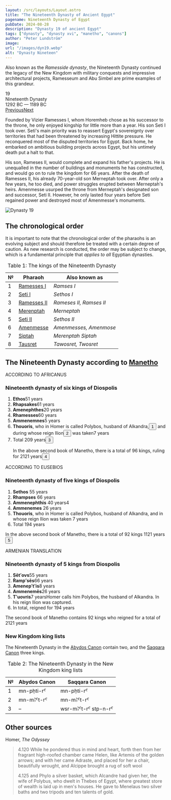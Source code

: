 ```yaml
---
layout: /src/layouts/Layout.astro
title: "The Nineteenth Dynasty of Ancient Egypt"
pagename: Nineteenth Dynasty of Egypt
pubDate: 2024-08-28
description: "Dynasty 19 of ancient Egypt"
tags: ["dynasty", "dynasty xvi", "manetho", "canons"]
author: "Peter Lundström"
image:
url: "/images/dyn19.webp"
alt: "Dynasty Nineteen"
---
```


<p class="lead">
Also known as the <i>Ramesside dynasty</i>, the Nineteenth Dynasty continued the legacy of the New Kingdom with military conquests and impressive architectural projects, Ramesseum and Abu Simbel are prime examples of this grandeur.
</p>
<div class="dynruta float-right ml-4 mb-3 mt-4">
	<div class="flex flex-col justify-center items-center [text-shadow:_0_1px_0_rgb(255_255_255_/_20%)]">
		<div class="text-9xl font-bold [text-shadow:_0_1px_0_rgb(255_255_255_/_40%)]">19</div>
		<div>Nineteenth Dynasty</div>
		<div>1292 BC &mdash; 1189 BC</div>
		<div class="w-full flex justify-between"><a href="/dynasty/18">Previous</a><a href="/dynasty/20">Next</a></div>
	</div>
</div>
<p>
Founded by Vizier Ramesses I, whom Horemheb chose as his successor to the throne, he only enjoyed kingship for little more than a year. His son Seti I took over. Seti's main priority was to reassert Egypt's sovereignty over territories that had been threatened by increasing Hittite pressure. He reconquered most of the disputed territories for Egypt. Back home, he embarked on ambitious building projects across Egypt, but his untimely death put a halt to that.
</p>
<p>
His son, Rameses II, would complete and expand his father's projects. He is unequalled in the number of buildings and monuments he has constructed, and would go on to rule the kingdom for 66 years. After the death of Ramesses II, his already 70-year-old son Merneptah took over. After only a few years, he too died, and power struggles erupted between Merneptah's heirs. Amenmesse usurped the throne from Merneptah's designated son and successor, Seti II. However, he only lasted four years before Seti regained power and destroyed most of Amenmesse's monuments.
</p>
<img class="w-full rounded-sm sm:rounded-xl my-10" src="/images/dyn19.webp" alt="Dynasty 19">
<h2 class="mt-10">The chronological order</h2>
<p>
It is important to note that the chronological order of the pharaohs is an evolving subject and should therefore be treated with a certain degree of caution. As new research is conducted, the order may be subject to change, which is a fundamental principle that <i>applies to all</i> Egyptian dynasties.
</p>
<table>
	<caption class="py-2 text-sm">Table 1: The kings of the Nineteenth Dynasty</caption>
	<thead>
		<tr>
			<th scope="col" class="w-5 text-center">№</th>
			<th scope="col" class="pl-3">Pharaoh</th>
			<th scope="col" class="pl-3">Also known as</th>
		</tr>
	</thead>
	<tbody>
		<tr><td>1</td><td><a href="/pharaohs/Ramesses-I">Ramesses I</a></td><td><em>Ramses I</em></td></tr>
		<tr><td>2</td><td><a href="/pharaohs/Seti-I">Seti I</a></td><td><em>Sethos I</em></td></tr>
		<tr><td>3</td><td><a href="/pharaohs/Ramesses-II">Ramesses II</a></td><td><em>Rameses II, Ramses II</m></td></tr>
		<tr><td>4</td><td><a href="/pharaohs/Merenptah">Merenptah</a></td><td><em>Merneptah</em></td></tr>
		<tr><td>5</td><td><a href="/pharaohs/Seti-II">Seti II</a></td><td><em>Sethos II</em></td></tr>
		<tr><td>6</td><td><a href="/pharaohs/Amenmesse">Amenmesse</a></td><td><em>Amenmesses, Amenmose</em></d></tr>
		<tr><td>7</td><td><a href="/pharaohs/Siptah">Siptah</a></td><td><em>Merenptah Siptah</em></td></tr>
		<tr><td>8</td><td><a href="/pharaohs/Tausret">Tausret</a></td><td><em>Tawosret, Twosret</em></td></tr>
	</tbody>
</table>

<h2 class="mt-10 pb-6 text-wrap">The Nineteenth Dynasty according to <a href="/authors/manetho">Manetho</a></h3>
<div class="dynasty">
	<div class="w-full">
		<div class="according">ACCORDING TO AFRICANUS</div>
		<h3>Nineteenth dynasty of six kings of Diospolis</h3>
		<ol class="farao">
			<li><b>Ethos</b><span class="y">51 years</span></li>
			<li><b>Rhapsakes</b><span class="y">61 years</span></li>
			<li><b>Amenephthes</b><span class="y">20 years</span></li>
			<li><b>Rhamesses</b><span class="y">60 years</span></li>
			<li><b>Ammenemnes</b><span class="y">5 years</span></li>
			<li>
				<b>Thouoris</b>, who in Homer is called Polybos, husband of Alkandra,<button popovertarget="pop01">1</button> and during whose reign Ilion<button popovertarget="pop02">2</button> was taken<span class="y"
					>7 years</span
				>
			</li>
			<li class="total">Total <span class="y">209 years<button popovertarget="pop03">3</button></span></li>
			<p>
				In the above second book of Manetho, there is a total of 96 kings, ruling for <span class="y">2121 years<button popovertarget="pop04">4</button></span>
			</p>
		</ol>
	</div>
	<div class="w-full">
		<div class="according">ACCORDING TO EUSEBIOS</div>
		<h3>Nineteenth dynasty of five kings of Diospolis</h3>
		<ol class="farao">
			<li><b>Sethos</b> <span class="y">55 years</span></li>
			<li><b>Rhampses</b> <span class="y">66 years</span></li>
			<li><b>Ammenephthis</b> <span class="y">40 years4</span></li>
			<li><b>Ammenemes</b> <span class="y">26 years</span></li>
			<li><b>Thouoris</b>, who in Homer is called Polybos, husband of Alkandra, and in whose reign Ilion was taken <span class="y">7 years</span></li>
			<li class="total">Total <span class="y">194 years</span></li>
		</ol>
		<p>
			In the above second book of Manetho, there is a total of 92 kings <span class="y">1121 years<button popovertarget="pop05">5</button></span>
		</p>
	</div>
	<div class="w-full">
		<div class="according">ARMENIAN TRANSLATION</div>
		<h3>Nineteenth dynasty of 5 kings from Diospolis</h3>
		<ol class="farao">
			<li><b lang="xcl">Sētʻovs</b><span class="y">55 years</span></li>
			<li><b lang="xcl">Ṙampʻsēs</b><span class="y">66 years</span></li>
			<li><b lang="xcl">Amenepʻtʻis</b><span class="y">8 years</span></li>
			<li><b lang="xcl">Ammenemēs</b><span class="y">26 years</span></li>
			<li>
				<b lang="xcl">Tʻuovris</b><span class="y">7 years</span>Homer calls him Polybos, the husband of Alkandra. In his reign Ilion was
				captured.
			</li>
			<li class="total">In total, reigned for <span class="y">194 years</span></li>
		</ol>
		<p>
			The second book of Manetho contains 92 kings who reigned for a total of <span class="y">2121 years</span>
		</p>
	</div>
</div>

<h3>New Kingdom king lists</h3>
<p>
	The Nineteenth Dynasty in the <a href="/kinglists/abydos-canon">Abydos Canon</a> contain two, and the <a href="/kinglists/saqqara-canon">Saqqara Canon</a> three kings. 
</p>

<table>
	<caption class="py-2 text-sm">Table 2: The Nineteenth Dynasty in the New Kingdom king lists</caption>
	<thead>
		<tr>
			<th scope="col" class="w-5 text-center">№</th>
			<th scope="col" class="pl-3">Abydos Canon</th>
			<th scope="col" class="pl-3">Saqqara Canon</th>
		</tr>
	</thead>
	<tbody>
		<tr>
			<td class="h-10">1</td>
			<td><tlit>mn-pḥti-rꜤ</tlit></td>
			<td><tlit>mn-pḥti-rꜤ</tlit></td>
		</tr>
		<tr>
			<td class="h-10">2</td>
			<td><tlit>mn-mꜢꜤt-rꜤ</tlit></td>
			<td><tlit>mn-mꜢꜤt-rꜤ</tlit></td>
		</tr>
		<tr>
			<td class="h-10">3</td>
			<td>&ndash;</td>
			<td><tlit>wsr-mꜢꜤt-rꜤ stp-n-rꜤ</tlit></td>
		</tr>
	</tbody>
</table>

<h2 class="mt-10 text-wrap">Other sources</h3>

<p class="text-lg font-semibold dark:text-shark-100 max-w-prose md:mx-auto">Homer, <i class="font-normal">The Odyssey</i></p>
<blockquote>
<p class="pt-2 ps-3 font-normal dark:text-shark-300 text-justify italic">
	<mid>4.120</mid> While he pondered thus in mind and heart, forth then from her fragrant high-roofed chamber came Helen, like Artemis of the golden arrows; and with her came Adraste, and placed for her a chair, beautifully wrought, and Alcippe brought a rug of soft wool 
</p>
<p class="pt-2 ps-3 font-normal dark:text-shark-300 text-justify italic">
	<mid>4.125</mid> and Phylo a silver basket, which Alcandre had given her, the wife of Polybus, who dwelt in Thebes of Egypt, where greatest store of wealth is laid up in men's houses. He gave to Menelaus two silver baths and two tripods and ten talents of gold.
</p>
</blockquote>

<div id="pop01" popover><p>1</p> see <i>Odyssey</i> 4.126, below.</div>
<div id="pop02" popover><p>2</p> i.e. the famous city of Troy from <i>The Iliad</i>, which was also known as <i>Troia</i> (<gr>Τροία</gr>) or <i>Ilion</i> (<gr>Ιλιον</gr>).</div>
<div id="pop03" popover><p>3</p> The sum of the individual items equals 204 years.</div>
<div id="pop04" popover><p>4</p>  The total number of kings is 246, and the sum of the years of the dynasties is 2221.</div>
<div id="pop05" popover><p>5</p>  The total number of kings is 171, and the sum of the years of the dynasties is 1967 or 2272.</div>
